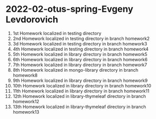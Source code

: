 # 2022-02-otus-spring-Evgeny Levdorovich
1. 1st Homework localized in testing directory
2. 2nd Homework localized in testing directory in branch homework2
3. 3d Homework localized in testing directory in branch homework3
4. 4th Homework localized in testing directory in branch homework4
5. 5th Homework localized in library directory in branch homework5
6. 6th Homework localized in library directory in branch homework6
7. 7th Homework localized in library directory in branch homework7
8. 8th Homework localized in mongo-library directory in branch homework8
9. 9th Homework localized in library directory in branch homework9
10. 10th Homework localized in library directory in branch homework10
11. 11th Homework localized in library directory in branch homework11
12. 12th Homework localized in library-thymeleaf directory in branch homework12
13. 13th Homework localized in library-thymeleaf directory in branch homework13

